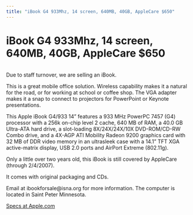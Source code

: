```yaml
---
title: "iBook G4 933Mhz, 14 screen, 640MB, 40GB, AppleCare $650"
---
```


# iBook G4 933Mhz, 14 screen, 640MB, 40GB, AppleCare $650

<p><img alt="" src="https://www.isna.org/files/apple\_ibook\_g4.jpg" />  </p>

<p>Due to staff turnover, we are selling an iBook.  </p>

<p>This is a great mobile office solution. Wireless capability makes it a natural for the road, or for working at school or coffee shop. The <span class="caps">VGA</span> adapter makes it a snap to connect to projectors for PowerPoint or Keynote presentations.  </p>

<p>This Apple iBook G4/933 14&#8221; features a 933 MHz PowerPC 7457 (G4) processor with a 256k on-chip level 2 cache, 640 MB of <span class="caps">RAM</span>, a 40.0 GB Ultra-<span class="caps">ATA</span> hard drive, a slot-loading 8X/24X/24X/10X <span class="caps">DVD</span>-<span class="caps">ROM</span>/CD-RW Combo drive, and a 4X-<span class="caps">AGP</span> <span class="caps">ATI</span> Mobility Radeon 9200 graphics card with 32 MB of <span class="caps">DDR</span> video memory in an ultrasleek case with a 14.1&#8221; <span class="caps">TFT</span> <span class="caps">XGA</span> active-matrix display, <span class="caps">USB</span> 2.0 ports and AirPort Extreme (802.11g).  </p>

<p>Only a little over two years old, this iBook is still covered by AppleCare (through 2/4/2007).  </p>

<p>It comes with original packaging and CDs.  </p>

<p>Email at ibookforsale@isna.org for more information. The computer is located in Saint Peter Minnesota.  </p>

<p><a href="https://support.apple.com/specs/ibook/iBook_G4.html">Specs at Apple.com</a></p>

